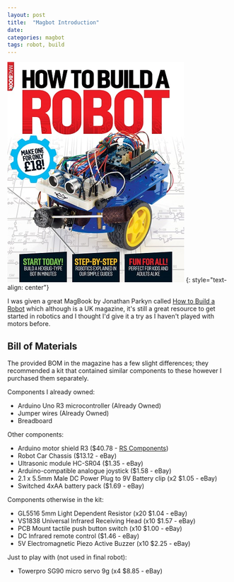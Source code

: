 ```yaml
---
layout: post
title:  "Magbot Introduction"
date:   
categories: magbot
tags: robot, build
---
```


![MagBook](/projects/magbot/How-To-Build-A-Robot.jpg)
{: style="text-align: center"}

I was given a great MagBook by Jonathan Parkyn called [How to Build a Robot] which although is a UK magazine, it's still a great resource to get started in robotics and I thought I'd give it a try as I haven't played with motors before.

<!--more-->

## Bill of Materials
The provided BOM in the magazine has a few slight differences; they recommended a kit that contained similar components to these however I purchased them separately.

Components I already owned:

- Arduino Uno R3 microcontroller (Already Owned)
- Jumper wires (Already Owned)
- Breadboard

Other components:

- Arduino motor shield R3 ($40.78 - [RS Components][motor])
- Robot Car Chassis ($13.12 - eBay)
- Ultrasonic module HC-SR04 ($1.35 - eBay)
- Arduino-compatible analogue joystick ($1.58 - eBay)
- 2.1 x 5.5mm Male DC Power Plug to 9V Battery clip (x2 $1.05 - eBay)
- Switched 4xAA battery pack ($1.69 - eBay)

Components otherwise in the kit:

- GL5516 5mm Light Dependent Resistor (x20 $1.04 - eBay)
- VS1838 Universal Infrared Receiving Head (x10 $1.57 - eBay)
- PCB Mount tactile push button switch (x10 $1.00 - eBay)
- DC Infrared remote control ($1.46 - eBay)
- 5V Electromagnetic Piezo Active Buzzer (x10 $2.25 - eBay)

Just to play with (not used in final robot):

- Towerpro SG90 micro servo 9g (x4 $8.85 - eBay)

[How to Build a Robot]:		http://www.magbooks.com/product/how-to-build-a-robot/
[motor]:					http://au.rs-online.com/web/p/processor-microcontroller-development-kits/7589349/